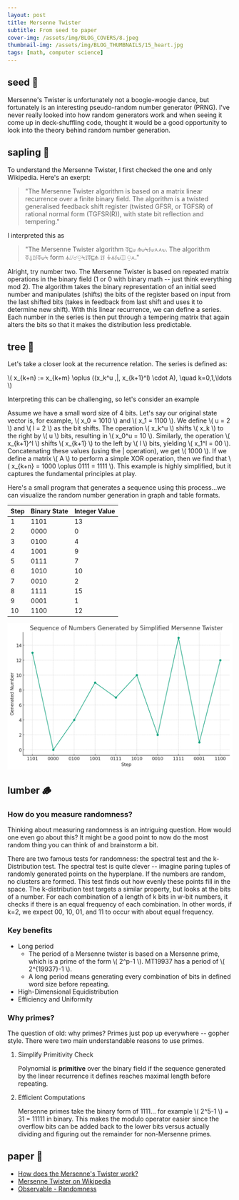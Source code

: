 ```yaml
---
layout: post
title: Mersenne Twister
subtitle: From seed to paper
cover-img: /assets/img/BLOG_COVERS/8.jpeg
thumbnail-img: /assets/img/BLOG_THUMBNAILS/15_heart.jpg
tags: [math, computer science]
---
```


## seed 🌰

Mersenne's Twister is unfortunately not a boogie-woogie dance, but fortunately is an interesting pseudo-random number generator (PRNG). I've never really looked into how random generators work and when seeing it come up in deck-shuffling code, thought it would be a good opportunity to look into the theory behind random number generation.  

## sapling 🌱

To understand the Mersenne Twister, I first checked the one and only Wikipedia. Here's an exerpt:

> "The Mersenne Twister algorithm is based on a matrix linear recurrence over a finite binary field. The algorithm is a twisted generalised feedback shift register (twisted GFSR, or TGFSR) of rational normal form (TGFSR(R)), with state bit reflection and tempering."

I interpreted this as 

> "The Mersenne Twister algorithm ⏁⊑⟒ ⋔⟒⍀⌇⟒⋏⋏⟒. The algorithm ⏁⍙⟟⌇⏁⟒⍀ form ⏃⌰☌⍜⍀⟟⏁⊑⋔ ⟟⌇ ⏚⏃⌇⟒⎅ ⍜⋏."

Alright, try number two. The Mersenne Twister is based on repeated matrix operations in the binary field (1 or 0 with binary math -- just think everything mod 2). The algorithm takes the binary representation of an initial seed number and manipulates (shifts) the bits of the register based on input from the last shifted bits (takes in feedback from last shift and uses it to determine new shift). With this linear recurrence, we can define a series. Each number in the series is then put through a tempering matrix that again alters the bits so that it makes the distribution less predictable.

## tree 🌳

Let's take a closer look at the recurrence relation. The series is defined as:

\\( x_{k+n} := x_{k+m} \oplus ((x_k^u \,|\, x_{k+1}^l) \cdot A), \quad k=0,1,\ldots \\)

Interpreting this can be challenging, so let's consider an example

Assume we have a small word size of 4 bits. Let's say our original state vector is, for example, \\( x_0 = 1010 \\) and \\( x_1 = 1100 \\). We define \\( u = 2 \\) and \\( l = 2 \\) as the bit shifts. The operation \\( x_k^u \\) shifts \\( x_k \\) to the right by \\( u \\) bits, resulting in \\( x_0^u = 10 \\). Similarly, the operation \\( x_{k+1}^l \\) shifts \\( x_{k+1} \\) to the left by \\( l \\) bits, yielding \\( x_1^l = 00 \\). Concatenating these values (using the | operation), we get \\( 1000 \\). If we define a matrix \\( A \\) to perform a simple XOR operation, then we find that \\( x_{k+n} = 1000 \oplus 0111 = 1111 \\). This example is highly simplified, but it captures the fundamental principles at play.


Here's a small program that generates a sequence using this process...we can visualize the random number generation in graph and table formats.

| Step | Binary State | Integer Value |
|------|--------------|---------------|
| 1    | 1101         | 13            |
| 2    | 0000         | 0             |
| 3    | 0100         | 4             |
| 4    | 1001         | 9             |
| 5    | 0111         | 7             |
| 6    | 1010         | 10            |
| 7    | 0010         | 2             |
| 8    | 1111         | 15            |
| 9    | 0001         | 1             |
| 10   | 1100         | 12            |


![mersenne numbers](/assets/img/mersenne/image.png)

## lumber 🪵

### How do you measure randomness?
Thinking about measuring randomness is an intriguing question. How would one even go about this? It might be a good point to now do the most random thing you can think of and brainstorm a bit. 

There are two famous tests for randomness: the spectral test and the k-Distribution test. The spectral test is quite clever -- imagine paring tuples of randomly generated points on the hyperplane. If the numbers are random, no clusters are formed. This test finds out how evenly these points fill in the space. The k-distribution test targets a similar property, but looks at the bits of a number. For each combination of a length of k bits in w-bit numbers, it checks if there is an equal frequency of each combination. In other words, if k=2, we expect 00, 10, 01, and 11 to occur with about equal frequency.  

### Key benefits
- Long period
    - The period of a Mersenne twister is based on a Mersenne prime, which is a prime of the form \\( 2^p-1 \\). MT19937 has a period of \\( 2^{19937}-1 \\). 
    - A long period means generating every combination of bits in defined word size before repeating. 
- High-Dimensional Equidistribution
- Efficiency and Uniformity

### Why primes?
The question of old: why primes? Primes just pop up everywhere -- gopher style. There were two main understandable reasons to use primes.

1. Simplify Primitivity Check

    Polynomial is **primitive** over the binary field if the sequence generated by the linear recurrence it defines reaches maximal length before repeating. 

2. Efficient Computations

    Mersenne primes take the binary form of 1111... for example \\( 2^5-1 \\) = 31 = 11111 in binary. This makes the modulo operator easier since the overflow bits can be added back to the lower bits versus actually dividing and figuring out the remainder for non-Mersenne primes.

## paper 📝
* [How does the Mersenne's Twister work?](https://www.cryptologie.net/article/331/how-does-the-mersennes-twister-work/)
* [Mersenne Twister on Wikipedia](https://en.wikipedia.org/wiki/Mersenne_Twister)
* [Observable - Randomness](https://observablehq.com/@freedmand/randomness)
